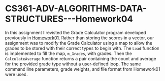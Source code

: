 # CS361-ADV-ALGORITHMS-DATA-STRUCTURES---Homework04

In this assignment I revisted the Grade Calculator program developed previously in [Homework01](https://github.com/kayt00/CS361-ADV-ALGORITHMS-DATA-STRUCTURES---Homework01.git). Rather than storing the scores in a vector, our assignment was to modify the Grade Calculator using a map to allow the grades to be stored with their correct types to begin with. The `Load` function is implemented to fill the map, `m_Grades`, with grades. Then the `CalculateAverage` function returns a pair containing the count and average for the provided grade type without a user-defined loop. The same command line parameters, grade weights, and file format from Homework01 were used. 
